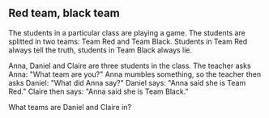 Red team, black team
--

The students in a particular class are playing a game. The students are splitted in two teams: Team Red and Team Black. Students in Team Red always tell the truth, students in Team Black always lie. 

Anna, Daniel and Claire are three students in the class. The teacher asks Anna: "What team are you?" Anna mumbles something, so the teacher then asks Daniel: "What did Anna say?" Daniel says: "Anna said she is Team Red." Claire then says: "Anna said she is Team Black."

What teams are Daniel and Claire in?
